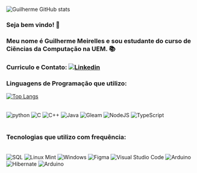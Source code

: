 ![Guilherme GitHub stats](https://github-readme-stats.vercel.app/api?username=Guilherme-Meirelles&show_icons=true&theme=dark)


### Seja bem vindo! 👋 
### Meu nome é Guilherme Meirelles e sou estudante do curso de Ciẽncias da Computação na UEM. 📚 
### Curriculo e Contato: [![Linkedin](https://img.shields.io/badge/LinkedIn-0077B5?style=for-the-badge&logo=linkedin&logoColor=white)](https://www.linkedin.com/in/guilherme-meirelles-71569a381/)

### Linguagens de Programação que utilizo: 

[![Top Langs](https://github-readme-stats.vercel.app/api/top-langs/?username=Guilherme-Meirelles&layout=donut)](https://github.com/anuraghazra/github-readme-stats)
<div style="display: inline_block"><br/>
    <img aLign="center" alt="python" src="https://img.shields.io/badge/Python-3776AB?style=for-the-badge&logo=python&logoColor=white"/>
    <img aLign="center" alt="C" src="https://img.shields.io/badge/C-00599C?style=for-the-badge&logo=c&logoColor=white"/>
    <img aLign="center" alt="C++" src="https://img.shields.io/badge/C%2B%2B-00599C?style=for-the-badge&logo=c%2B%2B&logoColor=white"/>
    <img aLign="center" alt="Java" src="https://img.shields.io/badge/Java-ED8B00?style=for-the-badge&logo=openjdk&logoColor=white"/>
    <img aLign="center" alt="Gleam" src="https://img.shields.io/badge/Gleam-FFAFF3?logo=gleam&logoColor=white"/>
     <img aLign="center" alt="NodeJS" src="https://img.shields.io/badge/Node.js-43853D?style=for-the-badge&logo=node.js&logoColor=white"/>
     <img aLign="center" alt="TypeScript" src="https://img.shields.io/badge/TypeScript-007ACC?style=for-the-badge&logo=typescript&logoColor=white"/>
</div><br>


### Tecnologias que utilizo com frequência:
<div style="display: inline_block"><br/>
    <img aLign="center" alt="SQL" src="https://img.shields.io/badge/MySQL-00000F?style=for-the-badge&logo=mysql&logoColor=white"/>
    <img aLign="center" alt="Linux Mint" src="https://img.shields.io/badge/Linux_Mint-87CF3E?style=for-the-badge&logo=linux-mint&logoColor=white"/>
    <img aLign="center" alt="Windows" src="https://img.shields.io/badge/Windows-0078D6?style=for-the-badge&logo=windows&logoColor=white"/>
    <img aLign="center" alt="Figma" src="https://img.shields.io/badge/Figma-F24E1E?style=for-the-badge&logo=figma&logoColor=white"/>
    <img aLign="center" alt="Visual Studio Code" src="https://img.shields.io/badge/Visual_Studio_Code-0078D4?style=for-the-badge&logo=visual%20studio%20code&logoColor=white"/>
    <img aLign="center" alt="Arduino" src="https://img.shields.io/badge/Arduino_IDE-00979D?style=for-the-badge&logo=arduino&logoColor=white"/>
    <img aLign="center" alt="Hibernate" src="https://img.shields.io/badge/Hibernate-59666C?style=for-the-badge&logo=Hibernate&logoColor=white"/>
    <img aLign="center" alt="Arduino" src="https://img.shields.io/badge/Git-F05032?logo=git&logoColor=white"/>
</div>

